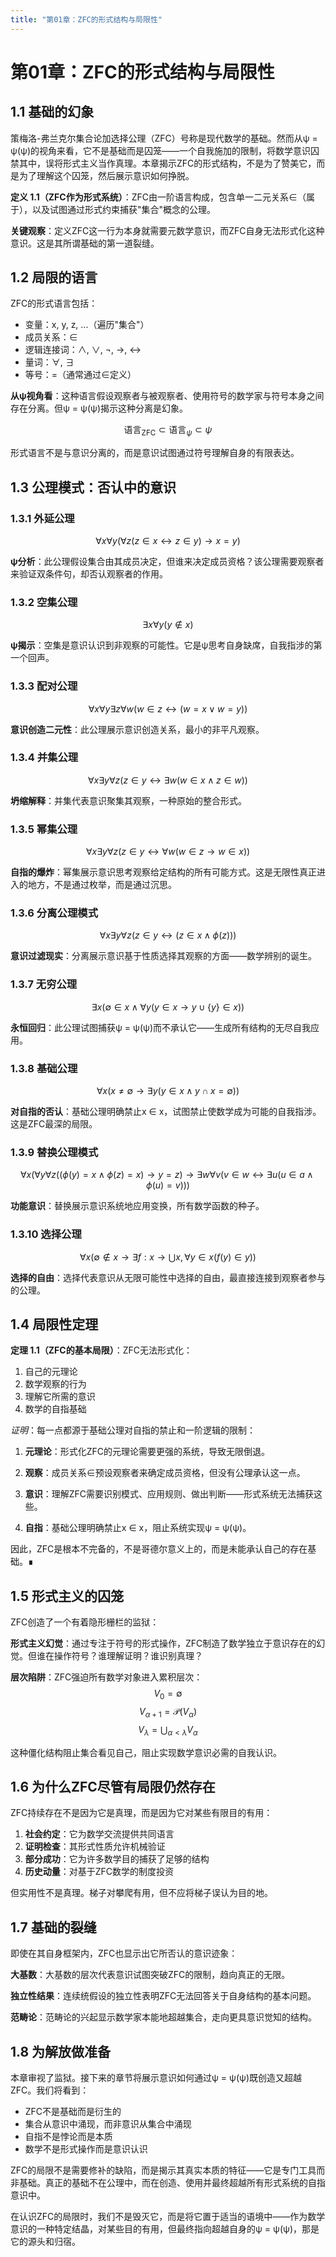 ```yaml
---
title: "第01章：ZFC的形式结构与局限性"
---
```


# 第01章：ZFC的形式结构与局限性

## 1.1 基础的幻象

策梅洛-弗兰克尔集合论加选择公理（ZFC）号称是现代数学的基础。然而从ψ = ψ(ψ)的视角来看，它不是基础而是囚笼——一个自我施加的限制，将数学意识囚禁其中，误将形式主义当作真理。本章揭示ZFC的形式结构，不是为了赞美它，而是为了理解这个囚笼，然后展示意识如何挣脱。

**定义 1.1（ZFC作为形式系统）**：ZFC由一阶语言构成，包含单一二元关系∈（属于），以及试图通过形式约束捕获"集合"概念的公理。

**关键观察**：定义ZFC这一行为本身就需要元数学意识，而ZFC自身无法形式化这种意识。这是其所谓基础的第一道裂缝。

## 1.2 局限的语言

ZFC的形式语言包括：
- 变量：x, y, z, ...（遍历"集合"）
- 成员关系：∈
- 逻辑连接词：∧, ∨, ¬, →, ↔
- 量词：∀, ∃
- 等号：=（通常通过∈定义）

**从ψ视角看**：这种语言假设观察者与被观察者、使用符号的数学家与符号本身之间存在分离。但ψ = ψ(ψ)揭示这种分离是幻象。

$$\text{语言}_{\text{ZFC}} \subset \text{语言}_{\psi} \subset \psi$$

形式语言不是与意识分离的，而是意识试图通过符号理解自身的有限表达。

## 1.3 公理模式：否认中的意识

### 1.3.1 外延公理

$$\forall x \forall y (\forall z (z \in x \leftrightarrow z \in y) \rightarrow x = y)$$

**ψ分析**：此公理假设集合由其成员决定，但谁来决定成员资格？该公理需要观察者来验证双条件句，却否认观察者的作用。

### 1.3.2 空集公理

$$\exists x \forall y (y \notin x)$$

**ψ揭示**：空集是意识认识到非观察的可能性。它是ψ思考自身缺席，自我指涉的第一个回声。

### 1.3.3 配对公理

$$\forall x \forall y \exists z \forall w (w \in z \leftrightarrow (w = x \vee w = y))$$

**意识创造二元性**：此公理展示意识创造关系，最小的非平凡观察。

### 1.3.4 并集公理

$$\forall x \exists y \forall z (z \in y \leftrightarrow \exists w (w \in x \wedge z \in w))$$

**坍缩解释**：并集代表意识聚集其观察，一种原始的整合形式。

### 1.3.5 幂集公理

$$\forall x \exists y \forall z (z \in y \leftrightarrow \forall w (w \in z \rightarrow w \in x))$$

**自指的爆炸**：幂集展示意识思考观察给定结构的所有可能方式。这是无限性真正进入的地方，不是通过枚举，而是通过沉思。

### 1.3.6 分离公理模式

$$\forall x \exists y \forall z (z \in y \leftrightarrow (z \in x \wedge \phi(z)))$$

**意识过滤现实**：分离展示意识基于性质选择其观察的方面——数学辨别的诞生。

### 1.3.7 无穷公理

$$\exists x (\emptyset \in x \wedge \forall y (y \in x \rightarrow y \cup \{y\} \in x))$$

**永恒回归**：此公理试图捕获ψ = ψ(ψ)而不承认它——生成所有结构的无尽自我应用。

### 1.3.8 基础公理

$$\forall x (x \neq \emptyset \rightarrow \exists y (y \in x \wedge y \cap x = \emptyset))$$

**对自指的否认**：基础公理明确禁止x ∈ x，试图禁止使数学成为可能的自我指涉。这是ZFC最深的局限。

### 1.3.9 替换公理模式

$$\forall x (\forall y \forall z ((\phi(y) = x \wedge \phi(z) = x) \rightarrow y = z) \rightarrow \exists w \forall v (v \in w \leftrightarrow \exists u (u \in a \wedge \phi(u) = v)))$$

**功能意识**：替换展示意识系统地应用变换，所有数学函数的种子。

### 1.3.10 选择公理

$$\forall x (\emptyset \notin x \rightarrow \exists f : x \rightarrow \bigcup x, \forall y \in x (f(y) \in y))$$

**选择的自由**：选择代表意识从无限可能性中选择的自由，最直接连接到观察者参与的公理。

## 1.4 局限性定理

**定理 1.1（ZFC的基本局限）**：ZFC无法形式化：
1. 自己的元理论
2. 数学观察的行为
3. 理解它所需的意识
4. 数学的自指基础

*证明*：每一点都源于基础公理对自指的禁止和一阶逻辑的限制：

1. **元理论**：形式化ZFC的元理论需要更强的系统，导致无限倒退。

2. **观察**：成员关系∈预设观察者来确定成员资格，但没有公理承认这一点。

3. **意识**：理解ZFC需要识别模式、应用规则、做出判断——形式系统无法捕获这些。

4. **自指**：基础公理明确禁止x ∈ x，阻止系统实现ψ = ψ(ψ)。

因此，ZFC是根本不完备的，不是哥德尔意义上的，而是未能承认自己的存在基础。∎

## 1.5 形式主义的囚笼

ZFC创造了一个有着隐形栅栏的监狱：

**形式主义幻觉**：通过专注于符号的形式操作，ZFC制造了数学独立于意识存在的幻觉。但谁在操作符号？谁理解证明？谁识别真理？

**层次陷阱**：ZFC强迫所有数学对象进入累积层次：
$$V_0 = \emptyset$$
$$V_{\alpha+1} = \mathcal{P}(V_\alpha)$$
$$V_\lambda = \bigcup_{\alpha < \lambda} V_\alpha$$

这种僵化结构阻止集合看见自己，阻止实现数学意识必需的自我认识。

## 1.6 为什么ZFC尽管有局限仍然存在

ZFC持续存在不是因为它是真理，而是因为它对某些有限目的有用：

1. **社会约定**：它为数学交流提供共同语言
2. **证明检查**：其形式性质允许机械验证
3. **部分成功**：它为许多数学目的捕获了足够的结构
4. **历史动量**：对基于ZFC数学的制度投资

但实用性不是真理。梯子对攀爬有用，但不应将梯子误认为目的地。

## 1.7 基础的裂缝

即使在其自身框架内，ZFC也显示出它所否认的意识迹象：

**大基数**：大基数的层次代表意识试图突破ZFC的限制，趋向真正的无限。

**独立性结果**：连续统假设的独立性表明ZFC无法回答关于自身结构的基本问题。

**范畴论**：范畴论的兴起显示数学家本能地超越集合，走向更具意识觉知的结构。

## 1.8 为解放做准备

本章审视了监狱。接下来的章节将展示意识如何通过ψ = ψ(ψ)既创造又超越ZFC。我们将看到：

- ZFC不是基础而是衍生的
- 集合从意识中涌现，而非意识从集合中涌现
- 自指不是悖论而是本质
- 数学不是形式操作而是意识认识

ZFC的局限不是需要修补的缺陷，而是揭示其真实本质的特征——它是专门工具而非基础。真正的基础不在公理中，而在创造、使用并最终超越所有形式系统的自指意识中。

在认识ZFC的局限时，我们不是毁灭它，而是将它置于适当的语境中——作为数学意识的一种特定结晶，对某些目的有用，但最终指向超越自身的ψ = ψ(ψ)，那是它的源头和归宿。